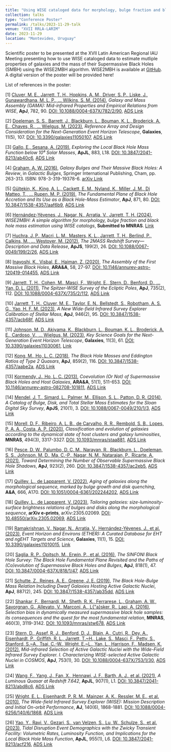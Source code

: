 ```yaml
---
title: "Using WISE cataloged data for morphology, bulge fraction and black hole mass estimation"
collection: talks
type: "Conference Poster"
permalink: /talks/2023-11-29-talk
venue: "XVII RRLA-LARIM"
date: 2023-11-29
location: "Montevideo, Uruguay"
---
```


Scientific poster to be presented at the XVII Latin American Regional IAU Meeting presenting how to use WISE cataloged data to estimate mutliple properties of galaxies and the mass of their Supermassive Black Holes (SMBH) using the WISE2MBH algorithm. WISE2MBH is available at [GitHub](https://github.com/joacoh/wise2mbh). A digital version of the poster will be provided here!

List of references in the poster:

[1] [Cluver, M. E., Jarrett, T. H., Hopkins, A. M., Driver, S. P., Liske, J., Gunawardhana, M. L. P., ... Wilkins, S. M. (2014)](http://dx.doi.org/10.1088/0004-637X/782/2/90), *Galaxy and Mass Assembly (GAMA): Mid-infrared Properties and Empirical Relations from WISE*, **ApJ**, 782, 90. [DOI: 10.1088/0004-637X/782/2/90](http://dx.doi.org/10.1088/0004-637X/782/2/90), [ADS Link](https://ui.adsabs.harvard.edu/abs/2014ApJ...782...90C)

[2] [Doeleman, S. S., Barrett, J., Blackburn, L., Bouman, K. L., Broderick, A. E., Chaves, R., ... Wielgus, M. (2023)](http://dx.doi.org/10.3390/galaxies11050107), *Reference Array and Design Consideration for the Next-Generation Event Horizon Telescope*, **Galaxies**, 11(5), 107. [DOI: 10.3390/galaxies11050107](http://dx.doi.org/10.3390/galaxies11050107), [ADS Link](https://ui.adsabs.harvard.edu/abs/2023Galax..11..107D)

[3] [Gallo, E., Sesana, A. (2019)](http://dx.doi.org/10.3847/2041-8213/ab40c6), *Exploring the Local Black Hole Mass Function below 10⁶ Solar Masses*, **ApJL**, 883, L18. [DOI: 10.3847/2041-8213/ab40c6](http://dx.doi.org/10.3847/2041-8213/ab40c6), [ADS Link](https://ui.adsabs.harvard.edu/abs/2019ApJ...883L..18G)

[4] [Graham, A. W. (2016)](https://link.springer.com/chapter/10.1007/978-3-319-19378-6_11), *Galaxy Bulges and Their Massive Black Holes: A Review*, in *Galactic Bulges*, Springer International Publishing, Cham, pp. 263-313. ISBN: 978-3-319-19378-6. [arXiv Link](https://arxiv.org/abs/1501.02937)

[5] [Gültekin, K., King, A. L., Cackett, E. M., Nyland, K., Miller, J. M., Di Matteo, T., ... Rupen, M. P. (2019)](http://dx.doi.org/10.3847/1538-4357/aaf6b9), *The Fundamental Plane of Black Hole Accretion and Its Use as a Black Hole-Mass Estimator*, **ApJ**, 871, 80. [DOI: 10.3847/1538-4357/aaf6b9](http://dx.doi.org/10.3847/1538-4357/aaf6b9), [ADS Link](https://ui.adsabs.harvard.edu/abs/2019ApJ...871...80G)

[6] [Hernández-Yévenes, J., Nagar, N., Arratia, V., Jarrett, T. H. (2024)](https://joacoh.github.io/publications/2023-10-08-pub-2), *WISE2MBH: A simple algorithm for morphology, bulge fraction and black hole mass estimation using WISE catalogs*, **Submitted to MNRAS**. [Link](https://joacoh.github.io/publications/2023-10-08-pub-2)

[7] [Huchra, J. P., Macri, L. M., Masters, K. L., Jarrett, T. H., Berlind, P., Calkins, M., ... Westover, M. (2012)](http://dx.doi.org/10.1088/0067-0049/199/2/26), *The 2MASS Redshift Survey—Description and Data Release*, **ApJS**, 199(2), 26. [DOI: 10.1088/0067-0049/199/2/26](http://dx.doi.org/10.1088/0067-0049/199/2/26), [ADS Link](https://ui.adsabs.harvard.edu/abs/2012ApJS..199...26H)

[8] [Inayoshi, K., Visbal, E., Haiman, Z. (2020)](http://dx.doi.org/10.1146/annurev-astro-120419-014455), *The Assembly of the First Massive Black Holes*, **ARA&A**, 58, 27-97. [DOI: 10.1146/annurev-astro-120419-014455](http://dx.doi.org/10.1146/annurev-astro-120419-014455), [ADS Link](https://ui.adsabs.harvard.edu/abs/2020ARA&A..58...27I)

[9] [Jarrett, T. H., Cohen, M., Masci, F., Wright, E., Stern, D., Benford, D., ... Yan, D. L. (2011)](http://dx.doi.org/10.1088/0004-637X/735/2/112), *The Spitzer-WISE Survey of the Ecliptic Poles*, **ApJ**, 735(2), 112. [DOI: 10.1088/0004-637X/735/2/112](http://dx.doi.org/10.1088/0004-637X/735/2/112), [ADS Link](https://ui.adsabs.harvard.edu/abs/2011ApJ...735..112J)

[10] [Jarrett, T. H., Cluver, M. E., Taylor, E. N., Bellstedt, S., Robotham, A. S. G., Yao, H. F. M. (2023)](http://dx.doi.org/10.3847/1538-4357/acb68f), *A New Wide-field Infrared Survey Explorer Calibration of Stellar Mass*, **ApJ**, 946(2), 95. [DOI: 10.3847/1538-4357/acb68f](http://dx.doi.org/10.3847/1538-4357/acb68f), [ADS Link](https://ui.adsabs.harvard.edu/abs/2023ApJ...946...95J)

[11] [Johnson, M. D., Akiyama, K., Blackburn, L., Bouman, K. L., Broderick, A. E., Cardoso, V., ... Wielgus, M. (2023)](http://dx.doi.org/10.3390/galaxies11030061), *Key Science Goals for the Next-Generation Event Horizon Telescope*, **Galaxies**, 11(3), 61. [DOI: 10.3390/galaxies11030061](http://dx.doi.org/10.3390/galaxies11030061), [Link](https://www.mdpi.com/2075-4434/11/3/61)

[12] [Kong, M., Ho, L. C. (2018)](http://dx.doi.org/10.3847/1538-4357/aabe2a), *The Black Hole Masses and Eddington Ratios of Type 2 Quasars*, **ApJ**, 859(2), 116. [DOI: 10.3847/1538-4357/aabe2a](http://dx.doi.org/10.3847/1538-4357/aabe2a), [ADS Link](https://ui.adsabs.harvard.edu/abs/2018ApJ...859..116K)

[13] [Kormendy, J., Ho, L. C. (2013)](http://dx.doi.org/10.1146/annurev-astro-082708-101811), *Coevolution (Or Not) of Supermassive Black Holes and Host Galaxies*, **ARA&A**, 51(1), 511-653. [DOI: 10.1146/annurev-astro-082708-101811](http://dx.doi.org/10.1146/annurev-astro-082708-101811), [ADS Link](https://ui.adsabs.harvard.edu/abs/2013ARA&A..51..511K)

[14] [Mendel, J. T., Simard, L., Palmer, M., Ellison, S. L., Patton, D. R. (2014)](http://dx.doi.org/10.1088/0067-0049/210/1/3), *A Catalog of Bulge, Disk, and Total Stellar Mass Estimates for the Sloan Digital Sky Survey*, **ApJS**, 210(1), 3. [DOI: 10.1088/0067-0049/210/1/3](http://dx.doi.org/10.1088/0067-0049/210/1/3), [ADS Link](https://ui.adsabs.harvard.edu/abs/2014ApJS..210....3M)

[15] [Morell, D. F., Ribeiro, A. L. B., de Carvalho, R. R., Rembold, S. B., Lopes, P. A. A., Costa, A. P. (2020)](http://dx.doi.org/10.1093/mnras/staa881), *Classification and evolution of galaxies according to the dynamical state of host clusters and galaxy luminosities*, **MNRAS**, 494(3), 3317-3327. [DOI: 10.1093/mnras/staa881](http://dx.doi.org/10.1093/mnras/staa881), [ADS Link](https://ui.adsabs.harvard.edu/abs/2020MNRAS.494.3317M)

[16] [Pesce, D. W., Palumbo, D. C. M., Narayan, R., Blackburn, L., Doeleman, S. S., Johnson, M. D., Ma, C.-P., Nagar, N. M., Natarajan, P., Ricarte, A. (2021)](http://dx.doi.org/10.3847/1538-4357/ac2eb5), *Toward Determining the Number of Observable Supermassive Black Hole Shadows*, **ApJ**, 923(2), 260. [DOI: 10.3847/1538-4357/ac2eb5](http://dx.doi.org/10.3847/1538-4357/ac2eb5), [ADS Link](https://ui.adsabs.harvard.edu/abs/2021ApJ...923..260P)

[17] [Quilley, L., de Lapparent, V. (2022)](http://dx.doi.org/10.1051/0004-6361/202244202), *Aging of galaxies along the morphological sequence, marked by bulge growth and disk quenching*, **A&A**, 666, A170. [DOI: 10.1051/0004-6361/202244202](http://dx.doi.org/10.1051/0004-6361/202244202), [ADS Link](https://ui.adsabs.harvard.edu/abs/2022A&A...666A.170Q)

[18] [Quilley, L., de Lapparent, V. (2023)](http://dx.doi.org/10.48550/arXiv.2305.02069), *Tailoring galaxies: size-luminosity-surface brightness relations of bulges and disks along the morphological sequence*, **arXiv e-prints**, arXiv:2305.02069. [DOI: 10.48550/arXiv.2305.02069](http://dx.doi.org/10.48550/arXiv.2305.02069), [ADS Link](https://ui.adsabs.harvard.edu/abs/2023arXiv230502069Q)

[19] [Ramakrishnan, V., Nagar, N., Arratia, V., Hernández-Yévenes, J., et al. (2023)](http://dx.doi.org/10.3390/galaxies11010015), *Event Horizon and Environs (ETHER): A Curated Database for EHT and ngEHT Targets and Science*, **Galaxies**, 11(1), 15. [DOI: 10.3390/galaxies11010015](http://dx.doi.org/10.3390/galaxies11010015), [Link](https://www.mdpi.com/2075-4434/11/1/15)

[20] [Saglia, R. P., Opitsch, M., Erwin, P., et al. (2016)](http://dx.doi.org/10.3847/0004-637X/818/1/47), *The SINFONI Black Hole Survey: The Black Hole Fundamental Plane Revisited and the Paths of (Co)evolution of Supermassive Black Holes and Bulges*, **ApJ**, 818(1), 47. [DOI: 10.3847/0004-637X/818/1/47](http://dx.doi.org/10.3847/0004-637X/818/1/47), [ADS Link](https://ui.adsabs.harvard.edu/abs/2016ApJ...818...47S)

[21] [Schutte, Z., Reines, A. E., Greene, J. E. (2019)](http://dx.doi.org/10.3847/1538-4357/ab35dd), *The Black Hole-Bulge Mass Relation Including Dwarf Galaxies Hosting Active Galactic Nuclei*, **ApJ**, 887(2), 245. [DOI: 10.3847/1538-4357/ab35dd](http://dx.doi.org/10.3847/1538-4357/ab35dd), [ADS Link](https://ui.adsabs.harvard.edu/abs/2019ApJ...887..245S)

[22] [Shankar, F., Bernardi, M., Sheth, R. K., Ferrarese, L., Graham, A. W., Savorgnan, G., Allevato, V., Marconi, A., L{\"a}sker, R., Lapi, A. (2016)](http://dx.doi.org/10.1093/mnras/stw678), *Selection bias in dynamically measured supermassive black hole samples: its consequences and the quest for the most fundamental relation*, **MNRAS**, 460(3), 3119-3142. [DOI: 10.1093/mnras/stw678](http://dx.doi.org/10.1093/mnras/stw678), [ADS Link](https://ui.adsabs.harvard.edu/abs/2016MNRAS.460.3119S)

[23] [Stern, D., Assef, R. J., Benford, D. J., Blain, A., Cutri, R., Dey, A., Eisenhardt, P., Griffith, R. L., Jarrett, T.~H., Lake, S., Masci, F., Petty, S., Stanford, S.~A., Tsai, C.-W., Wright, E.~L., Yan, L., Harrison, F., Madsen, K. (2012)](http://dx.doi.org/10.1088/0004-637X/753/1/30), *Mid-infrared Selection of Active Galactic Nuclei with the Wide-Field Infrared Survey Explorer. I. Characterizing WISE-selected Active Galactic Nuclei in COSMOS*, **ApJ**, 753(1), 30. [DOI: 10.1088/0004-637X/753/1/30](http://dx.doi.org/10.1088/0004-637X/753/1/30), [ADS Link](https://ui.adsabs.harvard.edu/abs/2012ApJ...753...30S)

[24] [Wang, F., Yang, J., Fan, X., Hennawi, J. F., Barth, A. J., et al. (2021)](http://dx.doi.org/10.3847/2041-8213/abd8c6), *A Luminous Quasar at Redshift 7.642*, **ApJL**, 907(1), L1. [DOI: 10.3847/2041-8213/abd8c6](http://dx.doi.org/10.3847/2041-8213/abd8c6), [ADS Link](https://ui.adsabs.harvard.edu/abs/2021ApJ...907L...1W)

[25] [Wright, E. L., Eisenhardt, P. R. M., Mainzer, A. K., Ressler, M. E., et al. (2010)](http://dx.doi.org/10.1088/0004-6256/140/6/1868), *The Wide-field Infrared Survey Explorer (WISE): Mission Description and Initial On-orbit Performance*, **AJ**, 140(6), 1868-1881. [DOI: 10.1088/0004-6256/140/6/1868](http://dx.doi.org/10.1088/0004-6256/140/6/1868), [ADS Link](https://ui.adsabs.harvard.edu/abs/2010AJ....140.1868W)

[26] [Yao, Y., Ravi, V., Gezari, S., van Velzen, S., Lu, W., Schulze, S., et al. (2023)](http://dx.doi.org/10.3847/2041-8213/acf216), *Tidal Disruption Event Demographics with the Zwicky Transient Facility: Volumetric Rates, Luminosity Function, and Implications for the Local Black Hole Mass Function*, **ApJL**, 955(1), L6. [DOI: 10.3847/2041-8213/acf216](http://dx.doi.org/10.3847/2041-8213/acf216), [ADS Link](https://ui.adsabs.harvard.edu/abs/2023ApJ...955L...6Y)
